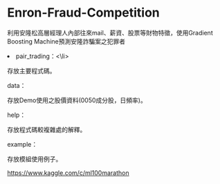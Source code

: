 # Enron-Fraud-Competition

利用安隆松高層經理人內部往來mail、薪資、股票等財物特徵，使用Gradient Boosting Machine預測安隆詐騙案之犯罪者

<li>pair_trading：<\li>

存放主要程式碼。

data：

存放Demo使用之股價資料(0050成分股，日頻率)。

help：

存放程式碼較複雜處的解釋。

example：

存放模組使用例子。

https://www.kaggle.com/c/ml100marathon
